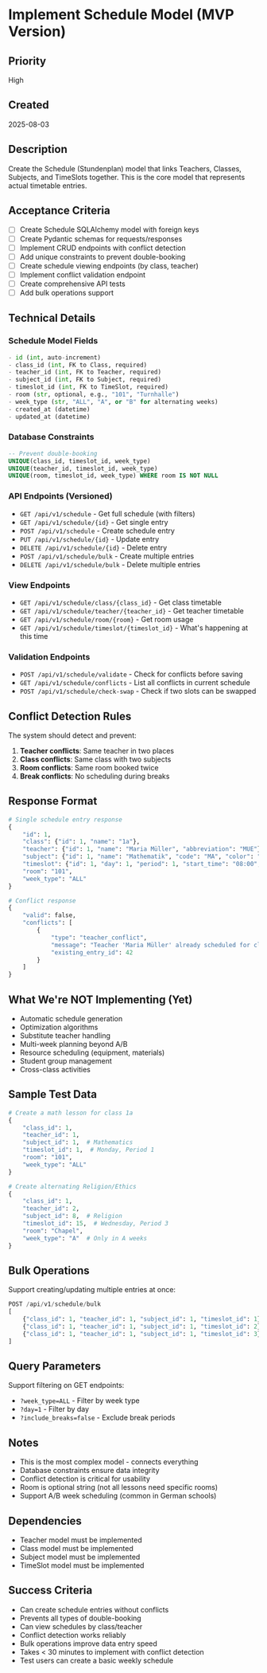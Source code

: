# Implement Schedule Model (MVP Version)

## Priority
High

## Created
2025-08-03

## Description
Create the Schedule (Stundenplan) model that links Teachers, Classes, Subjects, and TimeSlots together. This is the core model that represents actual timetable entries.

## Acceptance Criteria
- [ ] Create Schedule SQLAlchemy model with foreign keys
- [ ] Create Pydantic schemas for requests/responses
- [ ] Implement CRUD endpoints with conflict detection
- [ ] Add unique constraints to prevent double-booking
- [ ] Create schedule viewing endpoints (by class, teacher)
- [ ] Implement conflict validation endpoint
- [ ] Create comprehensive API tests
- [ ] Add bulk operations support

## Technical Details

### Schedule Model Fields
```python
- id (int, auto-increment)
- class_id (int, FK to Class, required)
- teacher_id (int, FK to Teacher, required)
- subject_id (int, FK to Subject, required)
- timeslot_id (int, FK to TimeSlot, required)
- room (str, optional, e.g., "101", "Turnhalle")
- week_type (str, "ALL", "A", or "B" for alternating weeks)
- created_at (datetime)
- updated_at (datetime)
```

### Database Constraints
```sql
-- Prevent double-booking
UNIQUE(class_id, timeslot_id, week_type)
UNIQUE(teacher_id, timeslot_id, week_type)
UNIQUE(room, timeslot_id, week_type) WHERE room IS NOT NULL
```

### API Endpoints (Versioned)
- `GET /api/v1/schedule` - Get full schedule (with filters)
- `GET /api/v1/schedule/{id}` - Get single entry
- `POST /api/v1/schedule` - Create schedule entry
- `PUT /api/v1/schedule/{id}` - Update entry
- `DELETE /api/v1/schedule/{id}` - Delete entry
- `POST /api/v1/schedule/bulk` - Create multiple entries
- `DELETE /api/v1/schedule/bulk` - Delete multiple entries

### View Endpoints
- `GET /api/v1/schedule/class/{class_id}` - Get class timetable
- `GET /api/v1/schedule/teacher/{teacher_id}` - Get teacher timetable
- `GET /api/v1/schedule/room/{room}` - Get room usage
- `GET /api/v1/schedule/timeslot/{timeslot_id}` - What's happening at this time

### Validation Endpoints
- `POST /api/v1/schedule/validate` - Check for conflicts before saving
- `GET /api/v1/schedule/conflicts` - List all conflicts in current schedule
- `POST /api/v1/schedule/check-swap` - Check if two slots can be swapped

## Conflict Detection Rules
The system should detect and prevent:
1. **Teacher conflicts**: Same teacher in two places
2. **Class conflicts**: Same class with two subjects
3. **Room conflicts**: Same room booked twice
4. **Break conflicts**: No scheduling during breaks

## Response Format
```python
# Single schedule entry response
{
    "id": 1,
    "class": {"id": 1, "name": "1a"},
    "teacher": {"id": 1, "name": "Maria Müller", "abbreviation": "MUE"},
    "subject": {"id": 1, "name": "Mathematik", "code": "MA", "color": "#2563EB"},
    "timeslot": {"id": 1, "day": 1, "period": 1, "start_time": "08:00", "end_time": "08:45"},
    "room": "101",
    "week_type": "ALL"
}

# Conflict response
{
    "valid": false,
    "conflicts": [
        {
            "type": "teacher_conflict",
            "message": "Teacher 'Maria Müller' already scheduled for class 2b at this time",
            "existing_entry_id": 42
        }
    ]
}
```

## What We're NOT Implementing (Yet)
- Automatic schedule generation
- Optimization algorithms
- Substitute teacher handling
- Multi-week planning beyond A/B
- Resource scheduling (equipment, materials)
- Student group management
- Cross-class activities

## Sample Test Data
```python
# Create a math lesson for class 1a
{
    "class_id": 1,
    "teacher_id": 1,
    "subject_id": 1,  # Mathematics
    "timeslot_id": 1,  # Monday, Period 1
    "room": "101",
    "week_type": "ALL"
}

# Create alternating Religion/Ethics
{
    "class_id": 1,
    "teacher_id": 2,
    "subject_id": 8,  # Religion
    "timeslot_id": 15,  # Wednesday, Period 3
    "room": "Chapel",
    "week_type": "A"  # Only in A weeks
}
```

## Bulk Operations
Support creating/updating multiple entries at once:
```python
POST /api/v1/schedule/bulk
[
    {"class_id": 1, "teacher_id": 1, "subject_id": 1, "timeslot_id": 1},
    {"class_id": 1, "teacher_id": 1, "subject_id": 1, "timeslot_id": 2},
    {"class_id": 1, "teacher_id": 1, "subject_id": 1, "timeslot_id": 3}
]
```

## Query Parameters
Support filtering on GET endpoints:
- `?week_type=ALL` - Filter by week type
- `?day=1` - Filter by day
- `?include_breaks=false` - Exclude break periods

## Notes
- This is the most complex model - connects everything
- Database constraints ensure data integrity
- Conflict detection is critical for usability
- Room is optional string (not all lessons need specific rooms)
- Support A/B week scheduling (common in German schools)

## Dependencies
- Teacher model must be implemented
- Class model must be implemented
- Subject model must be implemented
- TimeSlot model must be implemented

## Success Criteria
- Can create schedule entries without conflicts
- Prevents all types of double-booking
- Can view schedules by class/teacher
- Conflict detection works reliably
- Bulk operations improve data entry speed
- Takes < 30 minutes to implement with conflict detection
- Test users can create a basic weekly schedule
